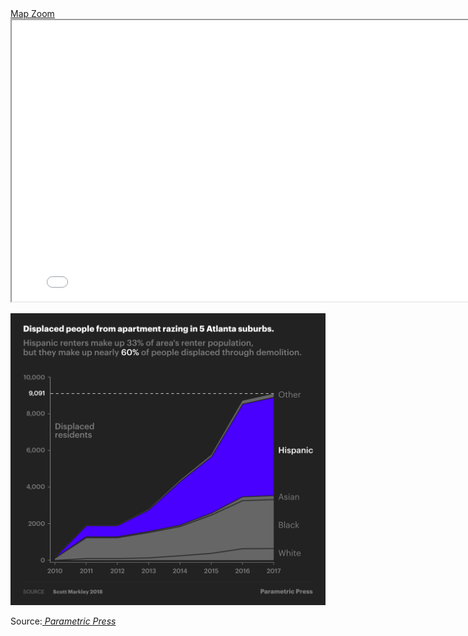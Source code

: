 



<link rel="stylesheet" href="https://cdnjs.cloudflare.com/ajax/libs/font-awesome/4.7.0/css/font-awesome.min.css">
<a href="https://snmarkley1.github.io/apt_map.html" target="_blank">Map Zoom <i class="fa fa-external-link"></i></a>
<iframe
    width="800"
    height="450"
    src="/apt_map.html" >
</iframe>


<p style="text-align: center">
<img src="https://raw.githubusercontent.com/ParametricPress/01-data-science-for-fair-housing/master/static/images/apts.png" 
     width="600"
     title="Apartment Demolitions in Atlanta's Northern Suburbs" />
    </p>
     <figcaption>Source:<a href="https://parametric.press/issue-01/data-science-for-fair-housing/"><em> Parametric Press</em></figcaption>


